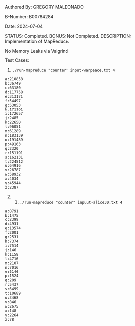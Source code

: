 Authored By: GREGORY MALDONADO

B-Number:    B00784284

Date:        2024-07-04

STATUS: Completed.
BONUS:  Not Completed.
DESCRIPTION: Implementation of MapReduce.

No Memory Leaks via Valgrind

Test Cases:
1. `./run-mapreduce "counter" input-warpeace.txt 4`
```
a:210858
b:36749
c:63180
d:117758
e:313171
f:54497
g:53053
h:171161
i:172657
j:2485
k:22650
l:96051
m:61289
n:183139
o:191489
p:49163
q:2320
r:151191
s:162131
t:224512
u:64916
v:26787
w:58932
x:4034
y:45944
z:2387
```

2. 1. `./run-mapreduce "counter" inpuut-alice30.txt 4`
```
a:8791
b:1475
c:2399
d:4931
e:13574
f:2001
g:2531
h:7374
i:7514
j:146
k:1158
l:4716
m:2107
n:7016
o:8146
p:1524
q:209
r:5437
s:6499
t:10689
u:3468
v:846
w:2675
x:148
y:2264
z:78
```